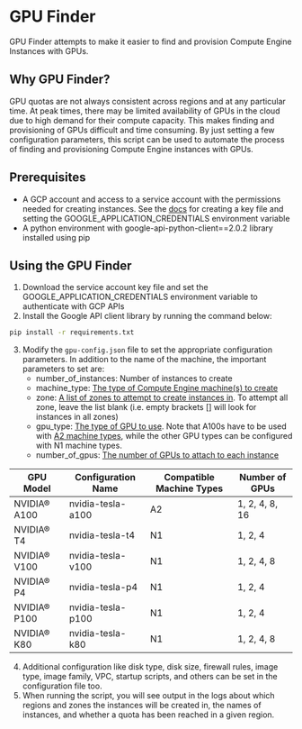 # GPU Finder

GPU Finder attempts to make it easier to find and provision Compute Engine Instances with GPUs.

## Why GPU Finder?

GPU quotas are not always consistent across regions and at any particular time. At peak times, there may be limited availability of GPUs in the cloud due to high demand for their compute capacity. This makes finding and provisioning of GPUs difficult and time consuming. By just setting a few configuration parameters, this script can be used to automate the process of finding and provisioning Compute Engine instances with GPUs.

## Prerequisites

* A GCP account and access to a service account with the permissions needed for creating instances. See the [docs](https://cloud.google.com/docs/authentication/production#passing_variable) for creating a key file and setting the GOOGLE_APPLICATION_CREDENTIALS environment variable
* A python environment with google-api-python-client==2.0.2 library installed using pip

## Using the GPU Finder

1. Download the service account key file and set the GOOGLE_APPLICATION_CREDENTIALS environment variable to authenticate with GCP APIs
2. Install the Google API client library by running the command below:
```bash
pip install -r requirements.txt
```` 
3. Modify the `gpu-config.json` file to set the appropriate configuration parameters. In addition to the name of the machine, the important parameters to set are:
    * number_of_instances: Number of instances to create
    * machine_type: [The type of Compute Engine machine(s) to create](https://cloud.google.com/compute/docs/machine-types)
    * zone: [A list of zones to attempt to create instances in](https://cloud.google.com/compute/docs/regions-zones). To attempt all zone, leave the list blank (i.e. empty brackets [] will look for instances in all zones)
    * gpu_type: [The type of GPU to use](https://cloud.google.com/compute/docs/gpus). Note that A100s have to be used with [A2 machine types](https://cloud.google.com/compute/docs/gpus/create-vm-with-gpus#examples-add-gpu-a100), while the other GPU types can be configured with N1 machine types.
    * number_of_gpus: [The number of GPUs to attach to each instance](https://cloud.google.com/compute/docs/gpus)

| GPU Model    | Configuration Name   | Compatible Machine Types | Number of GPUs |
|--------------|----------------------|--------------------------|----------------|
| NVIDIA® A100 | nvidia-tesla-a100    | A2                       | 1, 2, 4, 8, 16 |
| NVIDIA® T4   | nvidia-tesla-t4      | N1                       | 1, 2, 4        |
| NVIDIA® V100 | nvidia-tesla-v100    | N1                       | 1, 2, 4, 8     |
| NVIDIA® P4   | nvidia-tesla-p4      | N1                       | 1, 2, 4        |
| NVIDIA® P100 | nvidia-tesla-p100    | N1                       | 1, 2, 4        |
| NVIDIA® K80  | nvidia-tesla-k80     | N1                       | 1, 2, 4, 8     |

4. Additional configuration like disk type, disk size, firewall rules, image type, image family, VPC, startup scripts, and others can be set in the configuration file too.
5. When running the script, you will see output in the logs about which regions and zones the instances will be created in, the names of instances, and whether a quota has been reached in a given region.



